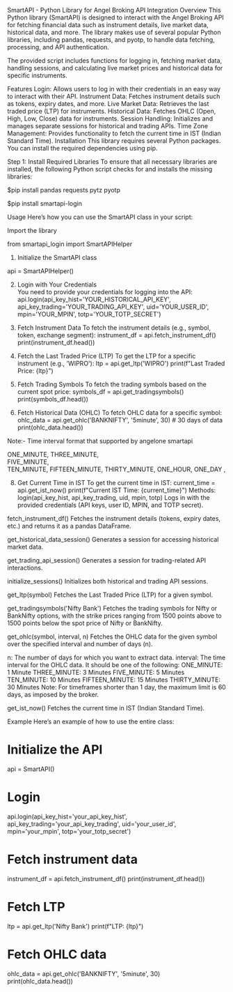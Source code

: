 SmartAPI - Python Library for Angel Broking API Integration
Overview
This Python library (SmartAPI) is designed to interact with the Angel Broking API for fetching financial data such as instrument details, live market data, historical data, and more. The library makes use of several popular Python libraries, including pandas, requests, and pyotp, to handle data fetching, processing, and API authentication.

The provided script includes functions for logging in, fetching market data, handling sessions, and calculating live market prices and historical data for specific instruments.

Features
Login:  Allows users to log in with their credentials in an easy way to interact with their API.
Instrument Data: Fetches instrument details such as tokens, expiry dates, and more.
Live Market Data: Retrieves the last traded price (LTP) for instruments.
Historical Data: Fetches OHLC (Open, High, Low, Close) data for instruments.
Session Handling: Initializes and manages separate sessions for historical and trading APIs.
Time Zone Management: Provides functionality to fetch the current time in IST (Indian Standard Time).
Installation
This library requires several Python packages. You can install the required dependencies using pip.

Step 1: Install Required Libraries
To ensure that all necessary libraries are installed, the following Python script checks for and installs the missing libraries:

$pip install pandas requests pytz pyotp

$pip install smartapi-login

Usage
Here’s how you can use the SmartAPI class in your script:

Import the library 

from smartapi_login import SmartAPIHelper


1. Initialize the SmartAPI class


api = SmartAPIHelper()

2. Login with Your Credentials   
You need to provide your credentials for logging into the API:
api.login(api_key_hist='YOUR_HISTORICAL_API_KEY', 
          api_key_trading='YOUR_TRADING_API_KEY', 
          uid='YOUR_USER_ID', 
          mpin='YOUR_MPIN', 
          totp='YOUR_TOTP_SECRET')


3. Fetch Instrument Data
To fetch the instrument details (e.g., symbol, token, exchange segment):
instrument_df = api.fetch_instrument_df()
print(instrument_df.head())



4. Fetch the Last Traded Price (LTP)
To get the LTP for a specific instrument (e.g., 'WIPRO'):
ltp = api.get_ltp('WIPRO')
print(f"Last Traded Price: {ltp}")


5. Fetch Trading Symbols
To fetch the trading symbols based on the current spot price:
symbols_df = api.get_tradingsymbols()
print(symbols_df.head())


6. Fetch Historical Data (OHLC)
To fetch OHLC data for a specific symbol:
ohlc_data = api.get_ohlc('BANKNIFTY', '5minute', 30)  # 30 days of data
print(ohlc_data.head())

Note:- Time interval format that supported by angelone smartapi
	
ONE_MINUTE,	
THREE_MINUTE,	
FIVE_MINUTE,	
TEN_MINUTE,	
FIFTEEN_MINUTE,
THIRTY_MINUTE,
ONE_HOUR,
ONE_DAY	,



8. Get Current Time in IST
To get the current time in IST:
current_time = api.get_ist_now()
print(f"Current IST Time: {current_time}")
Methods:
login(api_key_hist, api_key_trading, uid, mpin, totp)
Logs in with the provided credentials (API keys, user ID, MPIN, and TOTP secret).

fetch_instrument_df()
Fetches the instrument details (tokens, expiry dates, etc.) and returns it as a pandas DataFrame.

get_historical_data_session()
Generates a session for accessing historical market data.

get_trading_api_session()
Generates a session for trading-related API interactions.

initialize_sessions()
Initializes both historical and trading API sessions.

get_ltp(symbol)
Fetches the Last Traded Price (LTP) for a given symbol.

get_tradingsymbols('Nifty Bank')
Fetches the trading symbols for Nifty or BankNifty options, with the strike prices ranging from 1500 points above to 1500 points below the spot price of Nifty or BankNifty.


get_ohlc(symbol, interval, n)
Fetches the OHLC data for the given symbol over the specified interval and number of days (n).

n: The number of days for which you want to extract data.
interval: The time interval for the OHLC data. It should be one of the following:
ONE_MINUTE: 1 Minute
THREE_MINUTE: 3 Minutes
FIVE_MINUTE: 5 Minutes
TEN_MINUTE: 10 Minutes
FIFTEEN_MINUTE: 15 Minutes
THIRTY_MINUTE: 30 Minutes
Note: For timeframes shorter than 1 day, the maximum limit is 60 days, as imposed by the broker.

get_ist_now()
Fetches the current time in IST (Indian Standard Time).

Example
Here’s an example of how to use the entire class:

# Initialize the API
api = SmartAPI()

# Login
api.login(api_key_hist='your_api_key_hist', 
          api_key_trading='your_api_key_trading', 
          uid='your_user_id', 
          mpin='your_mpin', 
          totp='your_totp_secret')

# Fetch instrument data
instrument_df = api.fetch_instrument_df()
print(instrument_df.head())

# Fetch LTP
ltp = api.get_ltp('Nifty Bank')
print(f"LTP: {ltp}")

# Fetch OHLC data
ohlc_data = api.get_ohlc('BANKNIFTY', '5minute', 30)
print(ohlc_data.head())






